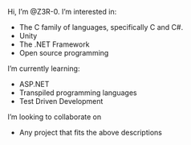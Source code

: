 Hi, I’m @Z3R-0.
I’m interested in:
* The C family of languages, specifically C and C#.
* Unity
* The .NET Framework
* Open source programming

I’m currently learning:
* ASP.NET 
* Transpiled programming languages
* Test Driven Development

I’m looking to collaborate on
* Any project that fits the above descriptions

<!---
Z3R-0/Z3R-0 is a ✨ special ✨ repository because its `README.md` (this file) appears on your GitHub profile.
You can click the Preview link to take a look at your changes.
--->
